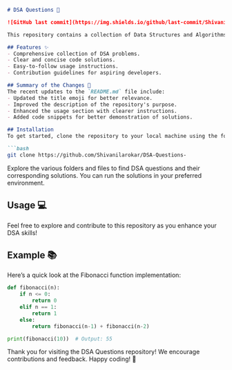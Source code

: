 ```markdown
# DSA Questions 📖

![GitHub last commit](https://img.shields.io/github/last-commit/Shivanilarokar/DSA-Questions-) ![License](https://img.shields.io/badge/license-MIT-blue.svg)

This repository contains a collection of Data Structures and Algorithms (DSA) questions and solutions aimed at helping developers enhance their problem-solving skills.

## Features ✨
- Comprehensive collection of DSA problems.
- Clear and concise code solutions.
- Easy-to-follow usage instructions.
- Contribution guidelines for aspiring developers.

## Summary of the Changes 📝
The recent updates to the `README.md` file include:
- Updated the title emoji for better relevance.
- Improved the description of the repository's purpose.
- Enhanced the usage section with clearer instructions.
- Added code snippets for better demonstration of solutions.

## Installation
To get started, clone the repository to your local machine using the following command:

```bash
git clone https://github.com/Shivanilarokar/DSA-Questions-
```

Explore the various folders and files to find DSA questions and their corresponding solutions. You can run the solutions in your preferred environment.

## Usage 💻
Feel free to explore and contribute to this repository as you enhance your DSA skills!

## Example 📚
Here’s a quick look at the Fibonacci function implementation:

```python
def fibonacci(n):
    if n <= 0:
        return 0
    elif n == 1:
        return 1
    else:
        return fibonacci(n-1) + fibonacci(n-2)

print(fibonacci(10))  # Output: 55
```

Thank you for visiting the DSA Questions repository! We encourage contributions and feedback. Happy coding! 🚀
```